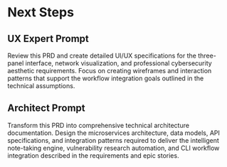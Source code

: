 # Next Steps

## UX Expert Prompt

Review this PRD and create detailed UI/UX specifications for the three-panel interface, network visualization, and professional cybersecurity aesthetic requirements. Focus on creating wireframes and interaction patterns that support the workflow integration goals outlined in the technical assumptions.

## Architect Prompt

Transform this PRD into comprehensive technical architecture documentation. Design the microservices architecture, data models, API specifications, and integration patterns required to deliver the intelligent note-taking engine, vulnerability research automation, and CLI workflow integration described in the requirements and epic stories.
